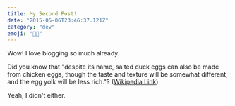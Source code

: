 ```yaml
---
title: My Second Post!
date: "2015-05-06T23:46:37.121Z"
category: "dev"
emoji: "👨🏼‍"
---
```


Wow! I love blogging so much already.

Did you know that "despite its name, salted duck eggs can also be made from
chicken eggs, though the taste and texture will be somewhat different, and the
egg yolk will be less rich."?
([Wikipedia Link](http://en.wikipedia.org/wiki/Salted_duck_egg))

Yeah, I didn't either.
